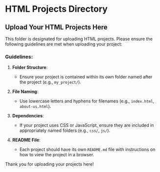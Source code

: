 # HTML Projects Directory

## Upload Your HTML Projects Here

This folder is designated for uploading HTML projects. Please ensure the following guidelines are met when uploading your project:

### Guidelines:
1. **Folder Structure**: 
   - Ensure your project is contained within its own folder named after the project (e.g., `my_project/`).
   
2. **File Naming**: 
   - Use lowercase letters and hyphens for filenames (e.g., `index.html`, `about-us.html`).
   
3. **Dependencies**: 
   - If your project uses CSS or JavaScript, ensure they are included in appropriately named folders (e.g., `css/`, `js/`).

4. **README File**:
   - Each project should have its own `README.md` file with instructions on how to view the project in a browser.

Thank you for uploading your projects here!